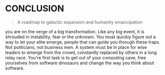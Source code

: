 # CONCLUSION

> A roadmap to galactic expansion and humanity emancipation

you are on the verge of a big transformation. Like any big event, it is shrouded in instability, fear or the unknown. You must quickly figure out a way to let your elite emerge, people that can guide you through these traps. Not politicians, not business men.  A system must be in place for wise leaders to emerge from the crowd, constantly replaced by others in a long relay race. You're first task is to get out of your computing cave, free yourselves from software dinosaurs and change the way you think about software. 



